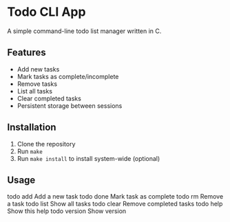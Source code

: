 # Todo CLI App

A simple command-line todo list manager written in C.

## Features

- Add new tasks
- Mark tasks as complete/incomplete
- Remove tasks
- List all tasks
- Clear completed tasks
- Persistent storage between sessions

## Installation

1. Clone the repository
2. Run `make`
3. Run `make install` to install system-wide (optional)

## Usage
todo add <task> Add a new task
todo done <id> Mark task as complete
todo rm <id> Remove a task
todo list Show all tasks
todo clear Remove completed tasks
todo help Show this help
todo version Show version
